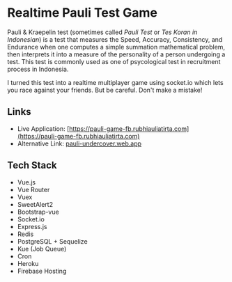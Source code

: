 # Realtime Pauli Test Game

Pauli & Kraepelin test (sometimes called _Pauli Test_ or _Tes Koran in Indonesian_) is a test that measures the Speed, Accuracy, Consistency, and Endurance when one computes a simple summation mathematical problem, then interprets it into a measure of the personality of a person undergoing a test. This test is commonly used as one of psycological test in recruitment process in Indonesia.

I turned this test into a realtime multiplayer game using socket.io which lets you race against your friends. But be careful. Don't make a mistake!

## Links

- Live Application: [https://pauli-game-fb.rubhiauliatirta.com](https://pauli-game-fb.rubhiauliatirta.com)
- Alternative Link: [pauli-undercover.web.app](https://pauli-undercover.web.app)

## Tech Stack

- Vue.js
- Vue Router
- Vuex
- SweetAlert2
- Bootstrap-vue
- Socket.io
- Express.js
- Redis
- PostgreSQL + Sequelize
- Kue (Job Queue)
- Cron
- Heroku
- Firebase Hosting
